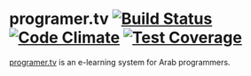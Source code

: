 # programer.tv [![Build Status](https://travis-ci.org/programer-tv/programertv.svg?branch=master)](https://travis-ci.org/programer-tv/programertv) [![Code Climate](https://codeclimate.com/github/programer-tv/programertv/badges/gpa.svg)](https://codeclimate.com/github/programer-tv/programertv) [![Test Coverage](https://codeclimate.com/github/programer-tv/programertv/badges/coverage.svg)](https://codeclimate.com/github/programer-tv/programertv/coverage)
[programer.tv](https://programer.tv) is an e-learning system for Arab
programmers.

